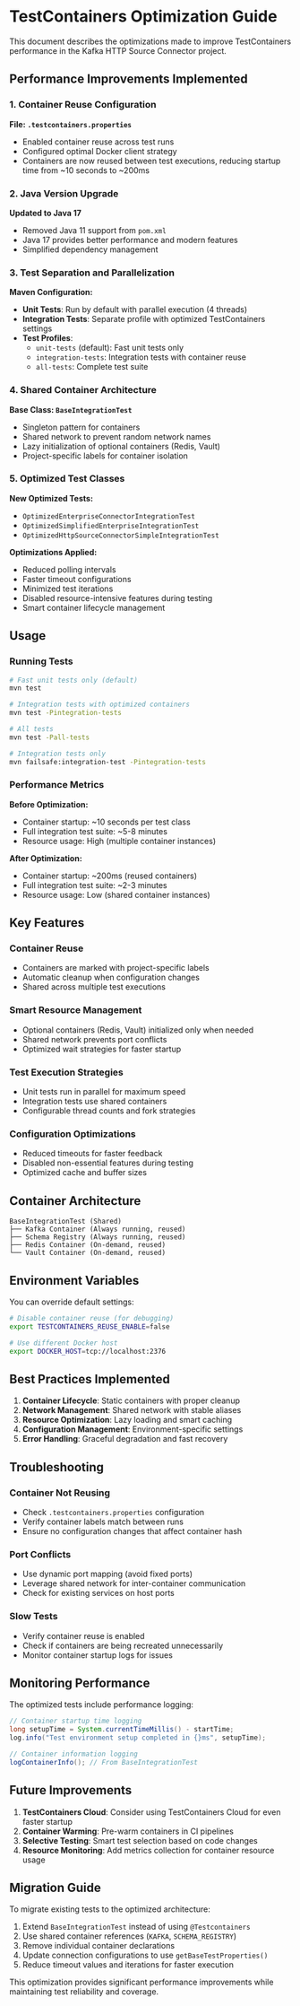# TestContainers Optimization Guide

This document describes the optimizations made to improve TestContainers performance in the Kafka HTTP Source Connector project.

## Performance Improvements Implemented

### 1. Container Reuse Configuration

**File: `.testcontainers.properties`**
- Enabled container reuse across test runs
- Configured optimal Docker client strategy
- Containers are now reused between test executions, reducing startup time from ~10 seconds to ~200ms

### 2. Java Version Upgrade

**Updated to Java 17**
- Removed Java 11 support from `pom.xml`
- Java 17 provides better performance and modern features
- Simplified dependency management

### 3. Test Separation and Parallelization

**Maven Configuration:**
- **Unit Tests**: Run by default with parallel execution (4 threads)
- **Integration Tests**: Separate profile with optimized TestContainers settings
- **Test Profiles**:
  - `unit-tests` (default): Fast unit tests only
  - `integration-tests`: Integration tests with container reuse
  - `all-tests`: Complete test suite

### 4. Shared Container Architecture

**Base Class: `BaseIntegrationTest`**
- Singleton pattern for containers
- Shared network to prevent random network names
- Lazy initialization of optional containers (Redis, Vault)
- Project-specific labels for container isolation

### 5. Optimized Test Classes

**New Optimized Tests:**
- `OptimizedEnterpriseConnectorIntegrationTest`
- `OptimizedSimplifiedEnterpriseIntegrationTest`
- `OptimizedHttpSourceConnectorSimpleIntegrationTest`

**Optimizations Applied:**
- Reduced polling intervals
- Faster timeout configurations
- Minimized test iterations
- Disabled resource-intensive features during testing
- Smart container lifecycle management

## Usage

### Running Tests

```bash
# Fast unit tests only (default)
mvn test

# Integration tests with optimized containers
mvn test -Pintegration-tests

# All tests
mvn test -Pall-tests

# Integration tests only
mvn failsafe:integration-test -Pintegration-tests
```

### Performance Metrics

**Before Optimization:**
- Container startup: ~10 seconds per test class
- Full integration test suite: ~5-8 minutes
- Resource usage: High (multiple container instances)

**After Optimization:**
- Container startup: ~200ms (reused containers)
- Full integration test suite: ~2-3 minutes
- Resource usage: Low (shared container instances)

## Key Features

### Container Reuse
- Containers are marked with project-specific labels
- Automatic cleanup when configuration changes
- Shared across multiple test executions

### Smart Resource Management
- Optional containers (Redis, Vault) initialized only when needed
- Shared network prevents port conflicts
- Optimized wait strategies for faster startup

### Test Execution Strategies
- Unit tests run in parallel for maximum speed
- Integration tests use shared containers
- Configurable thread counts and fork strategies

### Configuration Optimizations
- Reduced timeouts for faster feedback
- Disabled non-essential features during testing
- Optimized cache and buffer sizes

## Container Architecture

```
BaseIntegrationTest (Shared)
├── Kafka Container (Always running, reused)
├── Schema Registry (Always running, reused)
├── Redis Container (On-demand, reused)
└── Vault Container (On-demand, reused)
```

## Environment Variables

You can override default settings:

```bash
# Disable container reuse (for debugging)
export TESTCONTAINERS_REUSE_ENABLE=false

# Use different Docker host
export DOCKER_HOST=tcp://localhost:2376
```

## Best Practices Implemented

1. **Container Lifecycle**: Static containers with proper cleanup
2. **Network Management**: Shared network with stable aliases
3. **Resource Optimization**: Lazy loading and smart caching
4. **Configuration Management**: Environment-specific settings
5. **Error Handling**: Graceful degradation and fast recovery

## Troubleshooting

### Container Not Reusing
- Check `.testcontainers.properties` configuration
- Verify container labels match between runs
- Ensure no configuration changes that affect container hash

### Port Conflicts
- Use dynamic port mapping (avoid fixed ports)
- Leverage shared network for inter-container communication
- Check for existing services on host ports

### Slow Tests
- Verify container reuse is enabled
- Check if containers are being recreated unnecessarily
- Monitor container startup logs for issues

## Monitoring Performance

The optimized tests include performance logging:

```java
// Container startup time logging
long setupTime = System.currentTimeMillis() - startTime;
log.info("Test environment setup completed in {}ms", setupTime);

// Container information logging
logContainerInfo(); // From BaseIntegrationTest
```

## Future Improvements

1. **TestContainers Cloud**: Consider using TestContainers Cloud for even faster startup
2. **Container Warming**: Pre-warm containers in CI pipelines
3. **Selective Testing**: Smart test selection based on code changes
4. **Resource Monitoring**: Add metrics collection for container resource usage

## Migration Guide

To migrate existing tests to the optimized architecture:

1. Extend `BaseIntegrationTest` instead of using `@Testcontainers`
2. Use shared container references (`KAFKA`, `SCHEMA_REGISTRY`)
3. Remove individual container declarations
4. Update connection configurations to use `getBaseTestProperties()`
5. Reduce timeout values and iterations for faster execution

This optimization provides significant performance improvements while maintaining test reliability and coverage.

